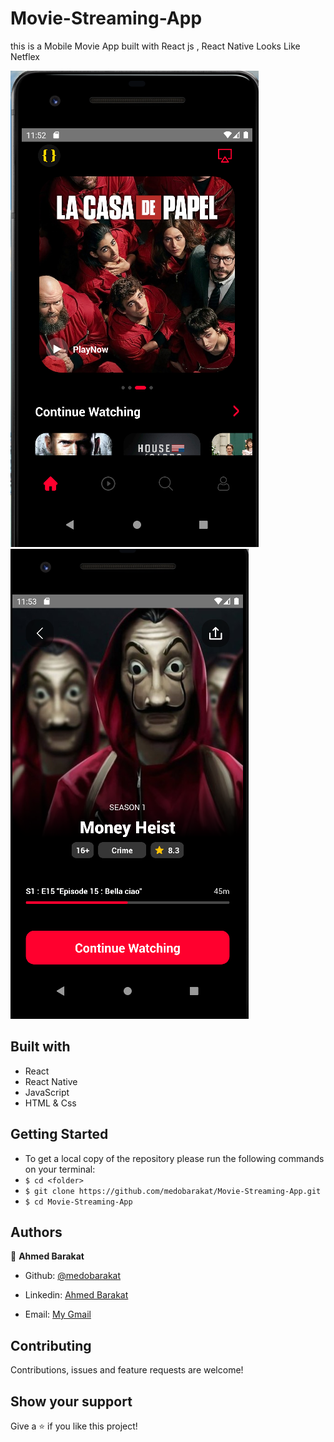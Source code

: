 # Movie-Streaming-App
this is a Mobile Movie App built with React js , React Native 
Looks Like Netflex

![screenshot1](./assets/ScreenShot1.PNG)
![screenshot2](./assets/ScreenShot2.PNG)


## Built with

- React
- React Native
- JavaScript
- HTML & Css

## Getting Started
- To get a local copy of the repository please run the following commands on your terminal:
- ```$ cd <folder>```
- ```$ git clone https://github.com/medobarakat/Movie-Streaming-App.git ```
- ```$ cd Movie-Streaming-App ```


## Authors

👤 **Ahmed Barakat**
- Github: [@medobarakat](https://github.com/medobarakat)

- Linkedin: [Ahmed Barakat](https://www.linkedin.com/in/ahmed-barakat-dev/)

- Email: [My Gmail](ahmedbarakat2401@gmail.com)

##    Contributing

Contributions, issues and feature requests are welcome!

## Show your support

Give a ⭐️ if you like this project!
